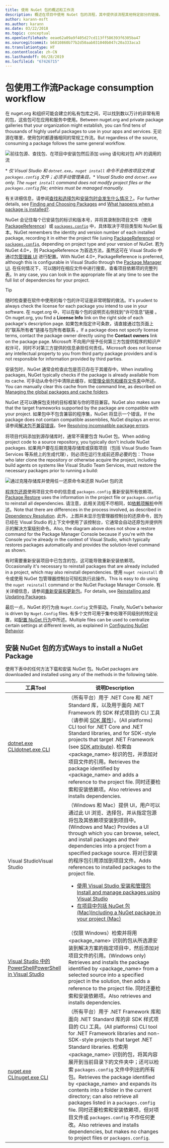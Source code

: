 ```yaml
---
title: 使用 NuGet 包的概述和工作流
description: 概述在项目中使用 NuGet 包的流程，其中提供该流程其他特定部分的链接。
author: karann-msft
ms.author: karann
ms.date: 03/22/2018
ms.topic: conceptual
ms.openlocfilehash: eeae62a09a9f405d27cd113ff586393f6305ba47
ms.sourcegitcommit: b6810860b77b2d50aab031040b047c20a333aca3
ms.translationtype: HT
ms.contentlocale: zh-CN
ms.lasthandoff: 06/28/2019
ms.locfileid: "67426715"
---
```

# <a name="package-consumption-workflow"></a><span data-ttu-id="b04bb-103">包使用工作流</span><span class="sxs-lookup"><span data-stu-id="b04bb-103">Package consumption workflow</span></span>

<span data-ttu-id="b04bb-104">在 nuget.org 和组织可能会建立的私有包库之间，可以找到数以万计的非常有用的包，这些包可在应用和服务中使用。</span><span class="sxs-lookup"><span data-stu-id="b04bb-104">Between nuget.org and private package galleries that your organization might establish, you can find tens of thousands of highly useful packages to use in your apps and services.</span></span> <span data-ttu-id="b04bb-105">无论源在哪里，使用包时都遵循相同的常规工作流。</span><span class="sxs-lookup"><span data-stu-id="b04bb-105">But regardless of the source, consuming a package follows the same general workflow.</span></span>

![前往包源、查找包、在项目中安装包然后添加 using 语句和对包 API 的调用的流](media/Overview-01-GeneralFlow.png)

<span data-ttu-id="b04bb-107">\* _仅 Visual Studio 和 `dotnet.exe`。`nuget install` 命令不会修改项目文件或 `packages.config` 文件；必须手动管理条目。_</span><span class="sxs-lookup"><span data-stu-id="b04bb-107">\* _Visual Studio and `dotnet.exe` only. The `nuget install` command does not modify project files or the `packages.config` file; entries must be managed manually._</span></span>

<span data-ttu-id="b04bb-108">有关详细信息，请参阅[查找和选择包](../consume-packages/finding-and-choosing-packages.md)和[安装包时会发生什么情况？](../concepts/package-installation-process.md)。</span><span class="sxs-lookup"><span data-stu-id="b04bb-108">For further details, see [Finding and Choosing Packages](../consume-packages/finding-and-choosing-packages.md) and [What happens when a package is installed?](../concepts/package-installation-process.md).</span></span>

<span data-ttu-id="b04bb-109">NuGet 会记住每个已安装包的标识和版本号，并将其录制到项目文件（使用 [PackageReference](../consume-packages/package-references-in-project-files.md)）或 [`packages.config`](../reference/packages-config.md) 中，具体取决于项目类型和 NuGet 版本。</span><span class="sxs-lookup"><span data-stu-id="b04bb-109">NuGet remembers the identity and version number of each installed package, recording it in either the project file (using [PackageReference](../consume-packages/package-references-in-project-files.md)) or [`packages.config`](../reference/packages-config.md), depending on project type and your version of NuGet.</span></span> <span data-ttu-id="b04bb-110">若为 NuGet 4.0+，则 PackageReference 为首选方法，虽然这可在 Visual Studio 中通过[包管理器 UI](../tools/package-manager-ui.md) 进行配置。</span><span class="sxs-lookup"><span data-stu-id="b04bb-110">With NuGet 4.0+, PackageReference is preferred, although this is configurable in Visual Studio through the [Package Manager UI](../tools/package-manager-ui.md).</span></span> <span data-ttu-id="b04bb-111">在任何情况下，可以随时在相应文件中进行搜索，查看项目依赖项的完整列表。</span><span class="sxs-lookup"><span data-stu-id="b04bb-111">In any case, you can look in the appropriate file at any time to see the full list of dependencies for your project.</span></span>

> [!Tip]
> <span data-ttu-id="b04bb-112">随时检查要在软件中使用的每个包的许可证是非常明智的做法。</span><span class="sxs-lookup"><span data-stu-id="b04bb-112">It's prudent to always check the license for each package you intend to use in your software.</span></span> <span data-ttu-id="b04bb-113">在 nuget.org 中，可以在每个包的说明页右侧找到“许可信息”链接  。</span><span class="sxs-lookup"><span data-stu-id="b04bb-113">On nuget.org, you find a **License Info** link on the right side of each package's description page.</span></span> <span data-ttu-id="b04bb-114">如果包未指定许可条款，请直接通过包页面上的“联系所有者”链接与包所有者联系  。</span><span class="sxs-lookup"><span data-stu-id="b04bb-114">If a package does not specify license terms, contact the package owner directly using the **Contact owners** link on the package page.</span></span> <span data-ttu-id="b04bb-115">Microsoft 不向用户授予任何第三方包提供程序的知识产权许可，同时不对第三方提供的信息承担任何责任。</span><span class="sxs-lookup"><span data-stu-id="b04bb-115">Microsoft does not license any intellectual property to you from third party package providers and is not responsible for information provided by third parties.</span></span>

<span data-ttu-id="b04bb-116">安装包时，NuGet 通常会检查此包是否已存在于其缓存中。</span><span class="sxs-lookup"><span data-stu-id="b04bb-116">When installing packages, NuGet typically checks if the package is already available from its cache.</span></span> <span data-ttu-id="b04bb-117">可手动从命令行中清除此缓存，如[管理全局包和缓存文件夹](../consume-packages/managing-the-global-packages-and-cache-folders.md)中所述。</span><span class="sxs-lookup"><span data-stu-id="b04bb-117">You can manually clear this cache from the command line, as described on [Managing the global packages and cache folders](../consume-packages/managing-the-global-packages-and-cache-folders.md).</span></span>

<span data-ttu-id="b04bb-118">NuGet 还可以确保包支持的目标框架与你的项目兼容。</span><span class="sxs-lookup"><span data-stu-id="b04bb-118">NuGet also makes sure that the target frameworks supported by the package are compatible with your project.</span></span> <span data-ttu-id="b04bb-119">如果包中不包含兼容的程序集，NuGet 将显示一个错误。</span><span class="sxs-lookup"><span data-stu-id="b04bb-119">If the package does not contain compatible assemblies, NuGet displays an error.</span></span> <span data-ttu-id="b04bb-120">请参阅[解决包不兼容错误](dependency-resolution.md#resolving-incompatible-package-errors)。</span><span class="sxs-lookup"><span data-stu-id="b04bb-120">See [Resolving incompatible package errors](dependency-resolution.md#resolving-incompatible-package-errors).</span></span>

<span data-ttu-id="b04bb-121">将项目代码添加到源存储库时，通常不需要包含 NuGet 包。</span><span class="sxs-lookup"><span data-stu-id="b04bb-121">When adding project code to a source repository, you typically don't include NuGet packages.</span></span> <span data-ttu-id="b04bb-122">如果用户要在后期克隆存储库或获取项目（包括 Visual Studio Team Services 等系统上的生成代理），则必须在运行生成前还原必要的包：</span><span class="sxs-lookup"><span data-stu-id="b04bb-122">Those who later clone the repository or otherwise acquire the project, including build agents on systems like Visual Studio Team Services, must restore the necessary packages prior to running a build:</span></span>

![通过克隆存储库并使用任一还原命令来还原 NuGet 包的流](media/Overview-02-RestoreFlow.png)

<span data-ttu-id="b04bb-124">[程序包还原](../consume-packages/package-restore.md)使用项目文件中的信息或 `packages.config` 重新安装所有依赖项。</span><span class="sxs-lookup"><span data-stu-id="b04bb-124">[Package Restore](../consume-packages/package-restore.md) uses the information in the project file or `packages.config` to reinstall all dependencies.</span></span> <span data-ttu-id="b04bb-125">请注意，此相关流程不尽相同，如[依赖项解析](../consume-packages/dependency-resolution.md)中所述。</span><span class="sxs-lookup"><span data-stu-id="b04bb-125">Note that there are differences in the process involved, as described in [Dependency Resolution](../consume-packages/dependency-resolution.md).</span></span> <span data-ttu-id="b04bb-126">此外，上图并未显示包管理器控制台的还原命令，因为已经在 Visual Studio 的上下文中使用了该控制台，它通常会自动还原包并提供所示的解决方案级别命令。</span><span class="sxs-lookup"><span data-stu-id="b04bb-126">Also, the diagram above does not show a restore command for the Package Manager Console because if you're with the Console you're already in the context of Visual Studio, which typically restores packages automatically and provides the solution-level command as shown.</span></span>

<span data-ttu-id="b04bb-127">有时需要重新安装项目中已包含的包，这可能导致重新安装依赖项。</span><span class="sxs-lookup"><span data-stu-id="b04bb-127">Occasionally it's necessary to reinstall packages that are already included in a project, which may also reinstall dependencies.</span></span> <span data-ttu-id="b04bb-128">使用 `nuget reinstall` 命令或使用 NuGet 包管理器控制台可轻松执行此操作。</span><span class="sxs-lookup"><span data-stu-id="b04bb-128">This is easy to do using the `nuget reinstall` command or the NuGet Package Manager Console.</span></span> <span data-ttu-id="b04bb-129">有关详细信息，请参阅[重新安装和更新包](../consume-packages/reinstalling-and-updating-packages.md)。</span><span class="sxs-lookup"><span data-stu-id="b04bb-129">For details, see [Reinstalling and Updating Packages](../consume-packages/reinstalling-and-updating-packages.md).</span></span>

<span data-ttu-id="b04bb-130">最后一点，NuGet 的行为由 `Nuget.Config` 文件驱动。</span><span class="sxs-lookup"><span data-stu-id="b04bb-130">Finally, NuGet's behavior is driven by `Nuget.Config` files.</span></span> <span data-ttu-id="b04bb-131">有多个文件可用于集中处理不同级别的特定设置，如[配置 NuGet 行为](../consume-packages/configuring-nuget-behavior.md)中所述。</span><span class="sxs-lookup"><span data-stu-id="b04bb-131">Multiple files can be used to centralize certain settings at different levels, as explained in [Configuring NuGet Behavior](../consume-packages/configuring-nuget-behavior.md).</span></span>

## <a name="ways-to-install-a-nuget-package"></a><span data-ttu-id="b04bb-132">安装 NuGet 包的方式</span><span class="sxs-lookup"><span data-stu-id="b04bb-132">Ways to install a NuGet Package</span></span>

<span data-ttu-id="b04bb-133">使用下表中的任何方法下载和安装 NuGet 包。</span><span class="sxs-lookup"><span data-stu-id="b04bb-133">NuGet packages are downloaded and installed using any of the methods in the following table.</span></span>

| <span data-ttu-id="b04bb-134">工具</span><span class="sxs-lookup"><span data-stu-id="b04bb-134">Tool</span></span> | <span data-ttu-id="b04bb-135">说明</span><span class="sxs-lookup"><span data-stu-id="b04bb-135">Description</span></span> |
| --- | --- |
| [<span data-ttu-id="b04bb-136">dotnet.exe CLI</span><span class="sxs-lookup"><span data-stu-id="b04bb-136">dotnet.exe CLI</span></span>](install-use-packages-dotnet-cli.md) | <span data-ttu-id="b04bb-137">（所有平台）用于 .NET Core 和 .NET Standard 库，以及用于面向 .NET Framework 的 SDK 样式项目的 CLI 工具（请参阅 [SDK 属性](/dotnet/core/tools/csproj#additions)）。</span><span class="sxs-lookup"><span data-stu-id="b04bb-137">(All platforms) CLI tool for .NET Core and .NET Standard libraries, and for SDK-style projects that target .NET Framework (see [SDK attribute](/dotnet/core/tools/csproj#additions)).</span></span> <span data-ttu-id="b04bb-138">检索由 \<package_name\> 标识的包，并添加对项目文件的引用。</span><span class="sxs-lookup"><span data-stu-id="b04bb-138">Retrieves the package identified by \<package_name\> and adds a reference to the project file.</span></span> <span data-ttu-id="b04bb-139">同时还要检索和安装依赖项。</span><span class="sxs-lookup"><span data-stu-id="b04bb-139">Also retrieves and installs dependencies.</span></span> |
| <span data-ttu-id="b04bb-140">Visual Studio</span><span class="sxs-lookup"><span data-stu-id="b04bb-140">Visual Studio</span></span> | <span data-ttu-id="b04bb-141">（Windows 和 Mac）提供 UI，用户可以通过此 UI 浏览、选择包，并从指定包源将包及其依赖项安装到项目中。</span><span class="sxs-lookup"><span data-stu-id="b04bb-141">(Windows and Mac) Provides a UI through which you can browse, select, and install packages and their dependencies into a project from a specified package source.</span></span> <span data-ttu-id="b04bb-142">将对已安装的程序包引用添加到项目文件。</span><span class="sxs-lookup"><span data-stu-id="b04bb-142">Adds references to installed packages to the project file.</span></span><ul><li>[<span data-ttu-id="b04bb-143">使用 Visual Studio 安装和管理包</span><span class="sxs-lookup"><span data-stu-id="b04bb-143">Install and manage packages using Visual Studio</span></span>](../tools/package-manager-ui.md)</li><li>[<span data-ttu-id="b04bb-144">在项目中包括 NuGet 包 (Mac)</span><span class="sxs-lookup"><span data-stu-id="b04bb-144">Including a NuGet package in your project (Mac)</span></span>](/visualstudio/mac/nuget-walkthrough)</li></ul> |
| [<span data-ttu-id="b04bb-145">Visual Studio 中的 PowerShell</span><span class="sxs-lookup"><span data-stu-id="b04bb-145">PowerShell in Visual Studio</span></span>](../tools/package-manager-console.md) | <span data-ttu-id="b04bb-146">（仅限 Windows）检索并将用 \<package_name\> 识别的包从所选源安装到解决方案的指定项目中，然后添加对项目文件的引用。</span><span class="sxs-lookup"><span data-stu-id="b04bb-146">(Windows only) Retrieves and installs the package identified by \<package_name\> from a selected source into a specified project in the solution, then adds a reference to the project file.</span></span> <span data-ttu-id="b04bb-147">同时还要检索和安装依赖项。</span><span class="sxs-lookup"><span data-stu-id="b04bb-147">Also retrieves and installs dependencies.</span></span> |
| [<span data-ttu-id="b04bb-148">nuget.exe CLI</span><span class="sxs-lookup"><span data-stu-id="b04bb-148">nuget.exe CLI</span></span>](install-use-packages-dotnet-cli.md) | <span data-ttu-id="b04bb-149">（所有平台）用于 .NET Framework 库和面向 .NET Standard 库的非 SDK 样式项目的 CLI 工具。</span><span class="sxs-lookup"><span data-stu-id="b04bb-149">(All platforms) CLI tool for .NET Framework libraries and non-SDK-style projects that target .NET Standard libraries.</span></span> <span data-ttu-id="b04bb-150">检索用 \<package_name\> 识别的包，将其内容展开到当前目录下的文件夹中；还可以检索 `packages.config` 文件中列出的所有包。</span><span class="sxs-lookup"><span data-stu-id="b04bb-150">Retrieves the package identified by \<package_name\> and expands its contents into a folder in the current directory; can also retrieve all packages listed in a `packages.config` file.</span></span> <span data-ttu-id="b04bb-151">同时还要检索和安装依赖项，但对项目文件或 `packages.config` 不作任何更改。</span><span class="sxs-lookup"><span data-stu-id="b04bb-151">Also retrieves and installs dependencies, but makes no changes to project files or `packages.config`.</span></span> |
